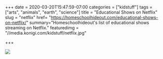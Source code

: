 +++
date = 2020-03-20T15:47:59-07:00
categories = ["kidstuff"]
tags = ["arts", "animals", "earth", "science"]
title = "Educational Shows on Netflix"
slug = "netflix"
href= "https://homeschoolhideout.com/educational-shows-on-netflix/"
summary="Homeschoolhideout's list of educational shows streaming on Netflix."
featuredimg = "//media.konigi.com/kidstuff/netflix.jpg"

+++

<img src="//media.konigi.com/kidstuff/netflix.jpg" />
